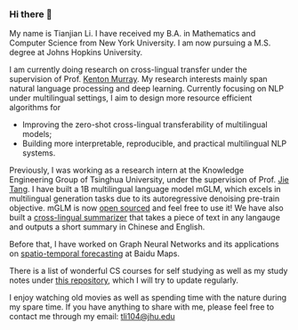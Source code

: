 ### Hi there 👋 
My name is Tianjian Li. I have received my B.A. in Mathematics and Computer Science from New York University. I am now pursuing a M.S. degree at Johns Hopkins University. 

I am currently doing research on cross-lingual transfer under the supervision of Prof. [Kenton Murray](https://kentonmurray.com/). My research interests mainly span natural language processing and deep learning. Currently focusing on NLP under multilingual settings, I aim to design more resource efficient algorithms for
- Improving the zero-shot cross-lingual transferability of multilingual models; 
- Building more interpretable, reproducible, and practical multilingual NLP systems. 

Previously, I was working as a research intern at the Knowledge Engineering Group of Tsinghua University, under the supervision of Prof. [Jie Tang](http://keg.cs.tsinghua.edu.cn/jietang/). I have built a 1B multilingual language model mGLM, which excels in multilingual generation tasks due to its autoregressive denoising pre-train objective. mGLM is now [open sourced](https://github.com/THUDM/Multilingual-GLM) and feel free to use it! We have also built a [cross-lingual summarizer](https://models.aminer.cn/mglm-1b/demo/) that takes a piece of text in any langauge and outputs a short summary in Chinese and English. 

Before that, I have worked on Graph Neural Networks and its applications on [spatio-temporal forecasting](https://github.com/tianjianl/JamSTGCN) at Baidu Maps. 

There is a list of wonderful CS courses for self studying as well as my study notes under [this repository](https://github.com/tianjianl/studymaterials), which I will try to update regularly. 

I enjoy watching old movies as well as spending time with the nature during my spare time. 
If you have anything to share with me, please feel free to contact me through my email: tli104@jhu.edu


